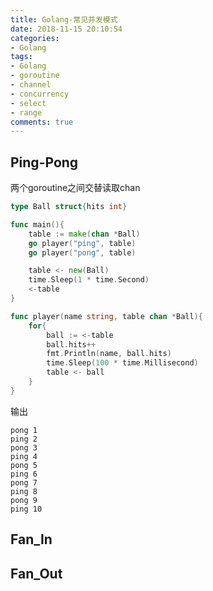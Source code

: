 ```yaml
---
title: Golang-常见并发模式
date: 2018-11-15 20:10:54
categories:
- Golang
tags:
- Golang
- goroutine
- channel
- concurrency
- select
- range
comments: true
---
```


## Ping-Pong

两个goroutine之间交替读取chan

```Go
type Ball struct{hits int}

func main(){
    table := make(chan *Ball)
    go player("ping", table)
    go player("pong", table)

    table <- new(Ball)
    time.Sleep(1 * time.Second)
    <-table
}

func player(name string, table chan *Ball){
    for{
        ball := <-table
        ball.hits++
        fmt.Println(name, ball.hits)
        time.Sleep(100 * time.Millisecond)
        table <- ball
    }
}
```

输出

```shell
pong 1
ping 2
pong 3
ping 4
pong 5
ping 6
pong 7
ping 8
pong 9
ping 10
```

## Fan_In

## Fan_Out